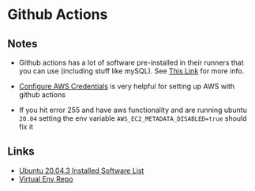 # Github Actions

## Notes

- Github actions has a lot of software pre-installed in their runners that you can use (including stuff like mySQL). See [This Link](https://github.com/actions/virtual-environments/blob/main/images/linux/Ubuntu2004-README.md) for more info.
- [Configure AWS Credentials](https://github.com/aws-actions/configure-aws-credentials) is very helpful for setting up AWS with github actions

- If you hit error 255 and have aws functionality and are running ubuntu `20.04` setting the env variable `AWS_EC2_METADATA_DISABLED=true` should fix it

## Links

- [Ubuntu 20.04.3 Installed Software List](https://github.com/actions/virtual-environments/blob/main/images/linux/Ubuntu2004-README.md)
- [Virtual Env Repo](https://github.com/actions/virtual-environments)
